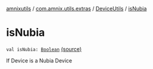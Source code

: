 [amnixutils](../../index.md) / [com.amnix.utils.extras](../index.md) / [DeviceUtils](index.md) / [isNubia](./is-nubia.md)

# isNubia

`val isNubia: `[`Boolean`](https://kotlinlang.org/api/latest/jvm/stdlib/kotlin/-boolean/index.html) [(source)](https://github.com/AmniX/amnixUtils/tree/master/amnixutils/src/main/java/com/amnix/utils/extras/DeviceUtils.kt#L89)

If Device is a Nubia Device

